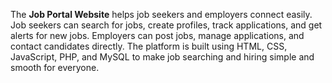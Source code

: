The **Job Portal Website** helps job seekers and employers connect easily. Job seekers can search for jobs, create profiles, track applications, and get alerts for new jobs. Employers can post jobs, manage applications, and contact candidates directly. The platform is built using HTML, CSS, JavaScript, PHP, and MySQL to make job searching and hiring simple and smooth for everyone.
